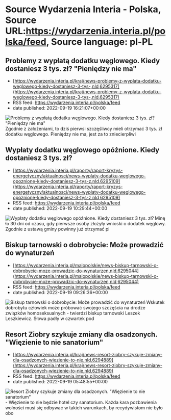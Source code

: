 # Source Wydarzenia Interia - Polska, Source URL:https://wydarzenia.interia.pl/polska/feed, Source language: pl-PL

## Problemy z wypłatą dodatku węglowego. Kiedy dostaniesz 3 tys. zł? "Pieniędzy nie ma"
 - [https://wydarzenia.interia.pl/kraj/news-problemy-z-wyplata-dodatku-weglowego-kiedy-dostaniesz-3-tys-,nId,6295317](https://wydarzenia.interia.pl/kraj/news-problemy-z-wyplata-dodatku-weglowego-kiedy-dostaniesz-3-tys-,nId,6295317)
 - RSS feed: https://wydarzenia.interia.pl/polska/feed
 - date published: 2022-09-19 16:21:07+00:00

<p><a href="https://wydarzenia.interia.pl/kraj/news-problemy-z-wyplata-dodatku-weglowego-kiedy-dostaniesz-3-tys-,nId,6295317"><img align="left" alt="Problemy z wypłatą dodatku węglowego. Kiedy dostaniesz 3 tys. zł? &quot;Pieniędzy nie ma&quot;" src="https://i.iplsc.com/problemy-z-wyplata-dodatku-weglowego-kiedy-dostaniesz-3-tys/000G38QTTKD5NT8L-C321.jpg" /></a>Zgodnie z założeniami, to dziś pierwsi szczęśliwcy mieli otrzymać 3 tys. zł dodatku węglowego. Pieniędzy nie ma, jest za to zniecierpliwi

## Wypłaty dodatku węglowego opóźnione. Kiedy dostaniesz 3 tys. zł?
 - [https://wydarzenia.interia.pl/raporty/raport-kryzys-energetyczny/aktualnosci/news-wyplaty-dodatku-weglowego-opoznione-kiedy-dostaniesz-3-tys-z,nId,6295109](https://wydarzenia.interia.pl/raporty/raport-kryzys-energetyczny/aktualnosci/news-wyplaty-dodatku-weglowego-opoznione-kiedy-dostaniesz-3-tys-z,nId,6295109)
 - RSS feed: https://wydarzenia.interia.pl/polska/feed
 - date published: 2022-09-19 10:29:44+00:00

<p><a href="https://wydarzenia.interia.pl/raporty/raport-kryzys-energetyczny/aktualnosci/news-wyplaty-dodatku-weglowego-opoznione-kiedy-dostaniesz-3-tys-z,nId,6295109"><img align="left" alt="Wypłaty dodatku węglowego opóźnione. Kiedy dostaniesz 3 tys. zł?" src="https://i.iplsc.com/wyplaty-dodatku-weglowego-opoznione-kiedy-dostaniesz-3-tys-z/000G36RQ51SV1JMH-C321.jpg" /></a>Minęło 30 dni od czasu, gdy pierwsze osoby złożyły wnioski o dodatek węglowy. Zgodnie z ustawą gminy powinny już otrzymać pi

## Biskup tarnowski o dobrobycie: Może prowadzić do wynaturzeń
 - [https://wydarzenia.interia.pl/malopolskie/news-biskup-tarnowski-o-dobrobycie-moze-prowadzic-do-wynaturzen,nId,6295044](https://wydarzenia.interia.pl/malopolskie/news-biskup-tarnowski-o-dobrobycie-moze-prowadzic-do-wynaturzen,nId,6295044)
 - RSS feed: https://wydarzenia.interia.pl/polska/feed
 - date published: 2022-09-19 09:26:36+00:00

<p><a href="https://wydarzenia.interia.pl/malopolskie/news-biskup-tarnowski-o-dobrobycie-moze-prowadzic-do-wynaturzen,nId,6295044"><img align="left" alt="Biskup tarnowski o dobrobycie: Może prowadzić do wynaturzeń" src="https://i.iplsc.com/biskup-tarnowski-o-dobrobycie-moze-prowadzic-do-wynaturzen/000G36AD9R36MNE0-C321.jpg" /></a>Wskutek dobrobytu człowiek może próbować swojego szczęścia na drodze związków homoseksualnych - twierdzi biskup tarnowski Leszek Leszkiewicz. Słowa padły w czwartek pod

## Resort Ziobry szykuje zmiany dla osadzonych. "Więzienie to nie sanatorium"
 - [https://wydarzenia.interia.pl/kraj/news-resort-ziobry-szykuje-zmiany-dla-osadzonych-wiezienie-to-nie,nId,6294889](https://wydarzenia.interia.pl/kraj/news-resort-ziobry-szykuje-zmiany-dla-osadzonych-wiezienie-to-nie,nId,6294889)
 - RSS feed: https://wydarzenia.interia.pl/polska/feed
 - date published: 2022-09-19 05:48:55+00:00

<p><a href="https://wydarzenia.interia.pl/kraj/news-resort-ziobry-szykuje-zmiany-dla-osadzonych-wiezienie-to-nie,nId,6294889"><img align="left" alt="Resort Ziobry szykuje zmiany dla osadzonych. &quot;Więzienie to nie sanatorium&quot; " src="https://i.iplsc.com/resort-ziobry-szykuje-zmiany-dla-osadzonych-wiezienie-to-nie/000G34FYWL79PSUV-C321.jpg" /></a>- Więzienie to nie będzie hotel czy sanatorium. Każda kara pozbawienia wolności musi się odbywać w takich warunkach, by recydywistom nie było obo
